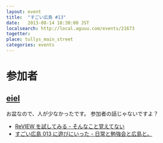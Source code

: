 ```yaml
---
layout: event
title:  "すごい広島 #13"
date:   2013-08-14 18:30:00 JST
localsearch: http://local.aguuu.com/events/21673
togetter:
place: tullys_main_street
categories: events
---
```


# 参加者

## [eiel](http://eiel.info/)

お盆なので、人が少なかったです。
参加者の話じゃないですよ？

* [ReVIEW を試してみる - そんなこと覚えてない](http://blog.eiel.info/blog/2013/08/14/review-setup/)
* [すごい広島 013 に遊びにいった - 日常と勉強会と広島と。
](http://eielh-life.tumblr.com/post/58235465280/013)
